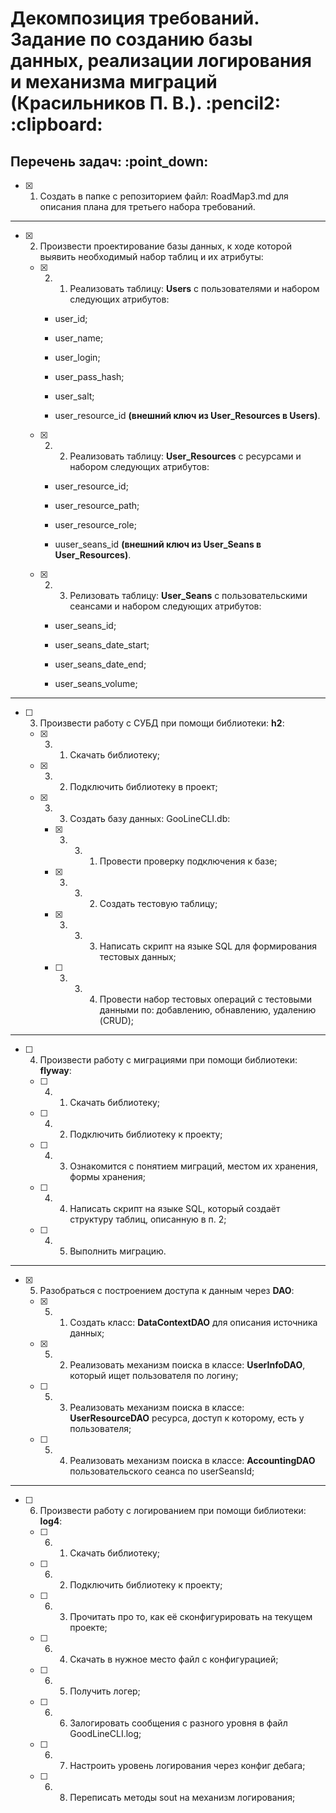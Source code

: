 <h1>Декомпозиция требований. Задание по созданию базы данных, реализации логирования и механизма миграций (Красильников П. В.). :pencil2: :clipboard:</h1>
<h2>Перечень задач: :point_down:</h2>

  - [x] 1. Создать в папке с репозиторием файл: RoadMap3.md для описания плана для третьего набора требований.

<hr>

  - [x] 2. Произвести проектирование базы данных, к ходе которой выявить необходимый набор таблиц и их атрибуты:

    - [x] 2. 1. Реализовать таблицу: **Users** с пользователями и набором следующих атрибутов:
    
      - user_id;
      
      - user_name;
      
      - user_login;
      
      - user_pass_hash;
      
      - user_salt;
      
      - user_resource_id **(внешний ключ из User_Resources в Users)**.

    - [x] 2. 2. Реализовать таблицу: **User_Resources** с ресурсами и набором следующих атрибутов:
    
      - user_resource_id;
     
      - user_resource_path;

      - user_resource_role;

      - uuser_seans_id **(внешний ключ из User_Seans в User_Resources)**.

    - [x] 2. 3. Релизовать таблицу: **User_Seans** с пользовательскими сеансами и набором следующих атрибутов:
    
      - user_seans_id;
     
      - user_seans_date_start;
     
      - user_seans_date_end;
     
      - user_seans_volume;

<hr>
  
  - [ ] 3. Произвести работу с СУБД при помощи библиотеки: **h2**:

    - [x] 3. 1. Скачать библиотеку;

    - [x] 3. 2. Подключить библиотеку в проект;

    - [x] 3. 3. Создать базу данных: GooLineCLI.db:
    
      - [x] 3. 3. 1. Провести проверку подключения к базе;

      - [x] 3. 3. 2. Создать тестовую таблицу;
      
      - [x] 3. 3. 3. Написать скрипт на языке SQL для формирования тестовых данных;
      
      - [ ] 3. 3. 4. Провести набор тестовых операций с тестовыми данными по: добавлению, обнавлению, удалению (CRUD);

<hr>

  - [ ] 4. Произвести работу с миграциями при помощи библиотеки: **flyway**:

      - [ ] 4. 1. Скачать библиотеку;
      
      - [ ] 4. 2. Подключить библиотеку к проекту;
      
      - [ ] 4. 3. Ознакомится с понятием миграций, местом их хранения, формы хранения;
      
      - [ ] 4. 4. Написать скрипт на языке SQL, который создаёт структуру таблиц, описанную в п. 2;
      
      - [ ] 4. 5. Выполнить миграцию.

<hr>
  
  - [x] 5. Разобраться с построением доступа к данным через **DAO**:
  
      - [x] 5. 1. Создать класс: **DataContextDAO** для описания источника данных;
      
      - [x] 5. 2. Реализовать механизм поиска в классе: **UserInfoDAO**, который ищет пользователя по логину;
      
      - [ ] 5. 3. Реализовать механизм поиска в классе: **UserResourceDAO** ресурса, доступ к которому, есть у пользователя;

      - [ ] 5. 4. Реализовать механизм поиска в классе: **AccountingDAO** пользовательского сеанса по userSeansId;

<hr>
  
  - [ ] 6. Произвести работу с логированием при помощи библиотеки: **log4**:

      - [ ] 6. 1. Скачать библиотеку;
      
      - [ ] 6. 2. Подключить библиотеку к проекту;
      
      - [ ] 6. 3. Прочитать про то, как её сконфигурировать на текущем проекте;
      
      - [ ] 6. 4. Скачать в нужное место файл с конфигурацией;
      
      - [ ] 6. 5. Получить логер;
      
      - [ ] 6. 6. Залогировать сообщения с разного уровня в файл GoodLineCLI.log;
      
      - [ ] 6. 7. Настроить уровень логирования через конфиг дебага;
      
      - [ ] 6. 8. Переписать методы sout на механизм логирования;
      
      




